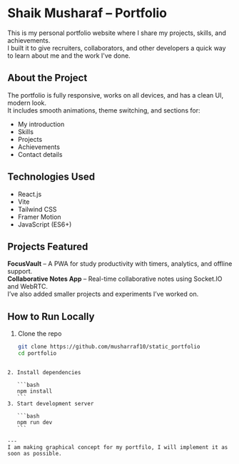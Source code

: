 # Shaik Musharaf – Portfolio

This is my personal portfolio website where I share my projects, skills, and achievements.  
I built it to give recruiters, collaborators, and other developers a quick way to learn about me and the work I've done.

## About the Project
The portfolio is fully responsive, works on all devices, and has a clean UI, modern look.  
It includes smooth animations, theme switching, and sections for:
- My introduction
- Skills
- Projects
- Achievements
- Contact details

## Technologies Used
- React.js
- Vite
- Tailwind CSS
- Framer Motion
- JavaScript (ES6+)

## Projects Featured
**FocusVault** – A PWA for study productivity with timers, analytics, and offline support.  
**Collaborative Notes App** – Real-time collaborative notes using Socket.IO and WebRTC.  
I’ve also added smaller projects and experiments I’ve worked on.

## How to Run Locally
1. Clone the repo  
   ```bash
   git clone https://github.com/musharraf10/static_portfolio
   cd portfolio
````

2. Install dependencies

   ```bash
   npm install
   ```
3. Start development server

   ```bash
   npm run dev
   ```

---
I am making graphical concept for my portfilo, I will implement it as soon as possible.


